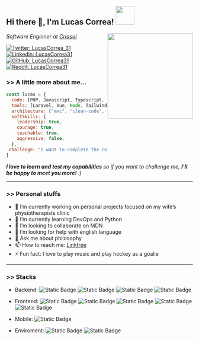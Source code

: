 <h2> Hi there 👋, I'm Lucas Correa! <img src="https://media.giphy.com/media/Z968Qd9K6UBO4uj7Oc/giphy.gif" width="50"></h2>
<img align='right' src="https://media.giphy.com/media/ZDTbix65Me1YDNLDF3/giphy.gif" width="230">
<p><em>Software Enginner at <a href="https://www.criasol.com.br/">Criasol</a>
</em></p>

[![Twitter: LucasCorrea_31](https://img.shields.io/twitter/follow/lucascorrea_31?style=social)](https://twitter.com/lucascorrea_31)
[![Linkedin: LucasCorrea31](https://img.shields.io/badge/LucasCorrea31-blue?style=flat-square&logo=Linkedin&logoColor=white&link=https://www.linkedin.com/in/lucascorrea31/)](https://www.linkedin.com/in/lucascorrea31/)
[![GitHub: LucasCorrea31](https://img.shields.io/github/followers/lucascorrea31?label=follow&style=social)](https://github.com/lucascorrea31)
[![Reddit: LucasCorrea31](https://img.shields.io/reddit/user-karma/combined/lucascorrea31)](https://www.reddit.com/user/lucascorrea31)



### >> A little more about me...  

```javascript
const lucas = {
  code: [PHP, Javascript, Typescript, HTML, CSS, Flutter, Shell],
  tools: [Laravel, Vue, Node, Tailwind, Jest, PHPUnit, Docker],
  architecture: ["mvc", "clean-code", "event-driven", "design system pattern"],
  softSkills: {
    leadership: true,
    courage: true,
    teachable: true,
    aggressive: false,
  },
 challenge: "I want to complete the roadmap.sh!"
}
```

<em><b>I love to learn and test my capabilities</b> so if you want to challenge me, <b>I'll be happy to meet you more!</b> :)</em>

---

### >> Personal stuffs

- 🔭 I’m currently working on personal projects focused on my wife’s physiotherapists clinic
- 🌱 I’m currently learning DevOps and Python
- 👯 I’m looking to collaborate on MDN
- 🤔 I’m looking for help with english language
- 💬 Ask me about philosophy
- 📫 How to reach me: [Linktree](https://linktr.ee/lucascorrea31)
- ⚡ Fun fact: I love to play music and play hockey as a goalie


---

### >> Stacks
- Backend:
![Static Badge](https://img.shields.io/badge/php-a?style=plastic&logo=php&labelColor=lightgray&color=darkblue)
![Static Badge](https://img.shields.io/badge/laravel-a?style=plastic&logo=laravel&labelColor=lightgray&color=red)
![Static Badge](https://img.shields.io/badge/nodedotjs-a?style=plastic&logo=nodedotjs&labelColor=lightgray&color=darkgreen)
![Static Badge](https://img.shields.io/badge/tsnode-a?style=plastic&logo=tsnode&labelColor=lightgray&color=blue)

- Frontend:
![Static Badge](https://img.shields.io/badge/vuedotjs-a?style=plastic&logo=vuedotjs&labelColor=lightgray)
![Static Badge](https://img.shields.io/badge/typescript-a?style=plastic&logo=typescript&labelColor=lightgray&color=blue)
![Static Badge](https://img.shields.io/badge/javascript-a?style=plastic&logo=javascript&labelColor=lightgray&color=yellow)
![Static Badge](https://img.shields.io/badge/html5-a?style=plastic&logo=html5&labelColor=lightgray&color=red)
![Static Badge](https://img.shields.io/badge/css3-a?style=plastic&logo=css3&labelColor=lightgray&color=blue)

- Mobile:
![Static Badge](https://img.shields.io/badge/flutter-a?style=plastic&logo=flutter&logoColor=blue&labelColor=lightgray&color=blue)

- Enviroment:
![Static Badge](https://img.shields.io/badge/apple-a?style=plastic&logo=apple&labelColor=lightgray&color=blue)
![Static Badge](https://img.shields.io/badge/visualstudiocode-a?style=plastic&logo=visualstudiocode&logoColor=blue&labelColor=lightgray&color=blue)
